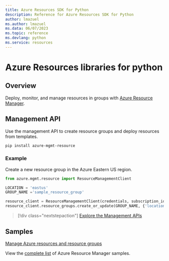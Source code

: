 ```yaml
---
title: Azure Resources SDK for Python
description: Reference for Azure Resources SDK for Python
author: lmazuel
ms.author: lmazuel
ms.data: 06/07/2023
ms.topic: reference
ms.devlang: python
ms.service: resources
---
```

# Azure Resources libraries for python

## Overview 
Deploy, monitor, and manage resources in groups with [Azure Resource Manager](https://docs.microsoft.com/azure/azure-resource-manager/resource-group-overview).

## Management API
Use the management API to create resource groups and deploy resources from templates.

```bash
pip install azure-mgmt-resource
```
### Example 
Create a new resource group in the Azure Eastern US region.

```python
from azure.mgmt.resource import ResourceManagementClient

LOCATION = 'eastus'
GROUP_NAME ='sample_resource_group'

resource_client = ResourceManagementClient(credentials, subscription_id)
resource_client.resource_groups.create_or_update(GROUP_NAME, {'location': LOCATION})
```

> [!div class="nextstepaction"]
> [Explore the Management APIs](/python/api/overview/azure/azure.mgmt.resource)

## Samples
[Manage Azure resources and resource groups](https://github.com/Azure-Samples/resource-manager-python-resources-and-groups)

View the [complete list](https://azure.microsoft.com/resources/samples/?platform=python&term=resource) of Azure Resource Manager samples.
